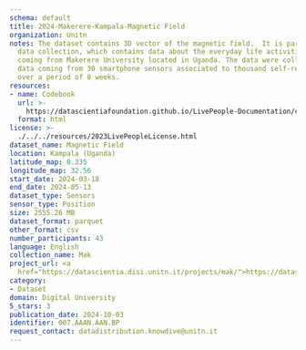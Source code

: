 ```yaml
---
schema: default
title: 2024-Makerere-Kampala-Magnetic Field
organization: Unitn
notes: The dataset contains 3D vector of the magnetic field.  It is part of the Makerere
  data collection, which contains data about the everyday life activities of students
  coming from Makerere University located in Uganda. The data were collected via questionnaires,
  data coming from 30 smartphone sensors associated to thousand self-reported annotations
  over a period of 8 weeks.
resources:
- name: Codebook
  url: >-
    https://datascientiafoundation.github.io/LivePeople-Documentation/codebooks/2024-MAK-Kampala-magneticfield.html
  format: html
license: >-
  ./../../resources/2023LivePeopleLicense.html
dataset_name: Magnetic Field
location: Kampala (Uganda)
latitude_map: 0.335
longitude_map: 32.56
start_date: 2024-03-18
end_date: 2024-05-13
dataset_type: Sensors
sensor_type: Position
size: 2555.26 MB
dataset_format: parquet
other_format: csv
number_participants: 43
language: English
collection_name: Mak
project_url: <a 
  href="https://datascientia.disi.unitn.it/projects/mak/">https://datascientia.disi.unitn.it/projects/mak/</a>
category:
- Dataset
domain: Digital University
5_stars: 3
publication_date: 2024-10-03
identifier: 007.AAAN.AAN.BP
request_contact: datadistribution.knowdive@unitn.it
---
```

